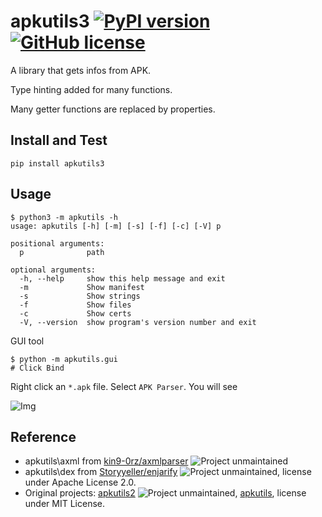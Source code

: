 # apkutils3 [![PyPI version](https://badge.fury.io/py/apkutils3.svg)](https://badge.fury.io/py/apkutils3) [![GitHub license](https://img.shields.io/github/license/Young-Lord/apkutils3.svg)](https://github.com/Young-Lord/apkutils3/blob/master/LICENSE)

A library that gets infos from APK.

Type hinting added for many functions.

Many getter functions are replaced by properties.

## Install and Test

```shell
pip install apkutils3
```

## Usage

```shell
$ python3 -m apkutils -h
usage: apkutils [-h] [-m] [-s] [-f] [-c] [-V] p

positional arguments:
  p              path

optional arguments:
  -h, --help     show this help message and exit
  -m             Show manifest
  -s             Show strings
  -f             Show files
  -c             Show certs
  -V, --version  show program's version number and exit
```

GUI tool

```shell
$ python -m apkutils.gui
# Click Bind
```

Right click an `*.apk` file. Select `APK Parser`. You will see

![Img](imgs/apk-parser.png)

## Reference

- apkutils\axml from [kin9-0rz/axmlparser](https://github.com/kin9-0rz/axmlparser) ![Project unmaintained](https://img.shields.io/badge/project-unmaintained-red.svg)
- apkutils\dex from [Storyyeller/enjarify](https://github.com/Storyyeller/enjarify) ![Project unmaintained](https://img.shields.io/badge/project-unmaintained-red.svg), license under Apache License 2.0.
- Original projects: [apkutils2](https://github.com/codeskyblue/apkutils2)  ![Project unmaintained](https://img.shields.io/badge/project-unmaintained-red.svg), [apkutils](https://github.com/kin9-0rz/apkutils), license under MIT License.
